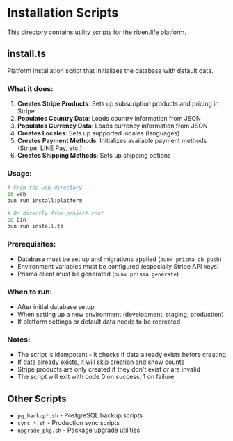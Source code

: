 # Installation Scripts

This directory contains utility scripts for the riben.life platform.

## install.ts

Platform installation script that initializes the database with default data.

### What it does:

1. **Creates Stripe Products**: Sets up subscription products and pricing in Stripe
2. **Populates Country Data**: Loads country information from JSON
3. **Populates Currency Data**: Loads currency information from JSON
4. **Creates Locales**: Sets up supported locales (languages)
5. **Creates Payment Methods**: Initializes available payment methods (Stripe, LINE Pay, etc.)
6. **Creates Shipping Methods**: Sets up shipping options

### Usage:

```bash
# From the web directory
cd web
bun run install:platform

# Or directly from project root
cd bin
bun run install.ts
```

### Prerequisites:

- Database must be set up and migrations applied (`bunx prisma db push`)
- Environment variables must be configured (especially Stripe API keys)
- Prisma client must be generated (`bunx prisma generate`)

### When to run:

- After initial database setup
- When setting up a new environment (development, staging, production)
- If platform settings or default data needs to be recreated

### Notes:

- The script is idempotent - it checks if data already exists before creating
- If data already exists, it will skip creation and show counts
- Stripe products are only created if they don't exist or are invalid
- The script will exit with code 0 on success, 1 on failure

## Other Scripts

- `pg_backup*.sh` - PostgreSQL backup scripts
- `sync_*.sh` - Production sync scripts
- `upgrade_pkg.sh` - Package upgrade utilities

